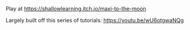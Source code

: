 Play at https://shallowlearning.itch.io/maxi-to-the-moon



Largely built off this series of tutorials: https://youtu.be/wU6otgwaNQg

